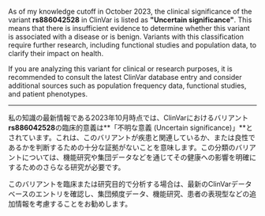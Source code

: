 As of my knowledge cutoff in October 2023, the clinical significance of the variant **rs886042528** in ClinVar is listed as **"Uncertain significance"**. This means that there is insufficient evidence to determine whether this variant is associated with a disease or is benign. Variants with this classification require further research, including functional studies and population data, to clarify their impact on health.

If you are analyzing this variant for clinical or research purposes, it is recommended to consult the latest ClinVar database entry and consider additional sources such as population frequency data, functional studies, and patient phenotypes.

---

私の知識の最新情報である2023年10月時点では、ClinVarにおけるバリアント**rs886042528**の臨床的意義は**「不明な意義 (Uncertain significance)」**とされています。これは、このバリアントが疾患と関連しているか、または良性であるかを判断するための十分な証拠がないことを意味します。この分類のバリアントについては、機能研究や集団データなどを通じてその健康への影響を明確にするためのさらなる研究が必要です。

このバリアントを臨床または研究目的で分析する場合は、最新のClinVarデータベースのエントリを確認し、集団頻度データ、機能研究、患者の表現型などの追加情報を考慮することをお勧めします。